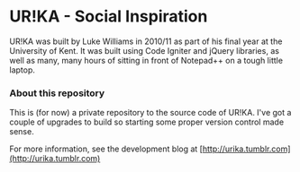 UR!KA - Social Inspiration
================

UR!KA was built by Luke Williams in 2010/11 as part of his final year at the University of Kent. It was built using Code Igniter and jQuery libraries, as well as many, many hours of sitting in front of Notepad++ on a tough little laptop.

### About this repository

This is (for now) a private repository to the source code of UR!KA. I've got a couple of upgrades to build so starting some proper version control made sense.

For more information, see the development blog at [http://urika.tumblr.com](http://urika.tumblr.com)